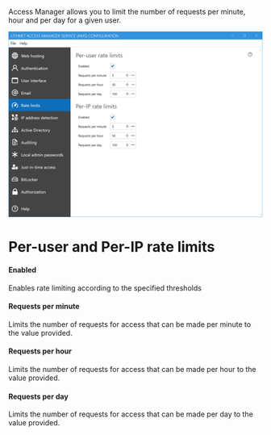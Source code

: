 Access Manager allows you to limit the number of requests per minute, hour and per day for a given user. 

![](images/ui-page-ratelimits.png)
# Per-user and Per-IP rate limits
#### Enabled
Enables rate limiting according to the specified thresholds

#### Requests per minute
Limits the number of requests for access that can be made per minute to the value provided.

#### Requests per hour
Limits the number of requests for access that can be made per hour to the value provided.

#### Requests per day
Limits the number of requests for access that can be made per day to the value provided.